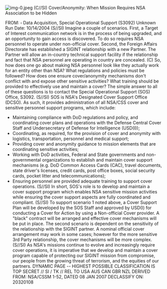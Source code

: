 ![img-0.jpeg](img-0.jpeg)
(C//SI) Cover/Anonymity: When Mission Requires NSA Association to be Hidden

FROM: $\square$ Data Acquisition, Special Operational Support (S3092) Unknown
Run Date: 10/14/2004
(S//SI) Imagine a couple of scenarios. First, a Target of Interest communication network is in the process of being upgraded, and an opportunity to gain access is discovered. To do so requires NSA personnel to operate under non-official cover. Second, the Foreign Affairs Directorate has established a SIGINT relationship with a new Partner. The Partner will allow an in-country technical support facility if the relationship and fact that NSA personnel are operating in country are concealed.
(C) So, how does one go about making NSA personnel look like they actually work for an entity other than NSA? What regulations and policies must be followed? How does one ensure cover/anonymity mechanisms don't conflict with and expose other sensitive activities? What training should be provided to effectively use and maintain a cover? The simple answer to all of these questions is to contact the Special Operational Support (SOS) Office, S3092.
(S//SI) SOS is NSA's Designated Cover Support Office (DCSO). As such, it provides administration of all NSA/CSS cover and sensitive personnel support programs, which include:

- Maintaining compliance with DoD regulations and policy, and coordinating cover plans and operations with the Defense Central Cover Staff and Undersecretary of Defense for Intelligence (USD(I));
- Coordinating, as required, for the provision of cover and anonymity with logistics, transportation, personnel and medical support;
- Providing cover and anonymity guidance to mission elements that are coordinating sensitive activities;
- Working with DoD activities, Federal and State governments and non-governmental organizations to establish and maintain cover support mechanisms (e.g. DoD Common Access Cards (CAC), travel documents, state driver's licenses, credit cards, post office boxes, social security cards, pocket litter and telecommunications);
- Ensuring personnel are provided adequate training to support cover operations.
(S//SI) In short, SOS's role is to develop and maintain a cover support program which enables NSA sensitive mission activities while ensuring the cover support aspects are fully coordinated and compliant.
(S//SI) To support scenario 1 noted above, a Cover Support Plan will be developed by the SOS Staff and approved by USD(I) for conducting a Cover for Action by using a Non-official Cover provider. A "black" contract will be arranged and effective cover mechanisms will be put in place. The second scenario is dependent on the sensitivity of the relationship with the SIGINT partner. A nominal official cover arrangement may work in some cases; however for the more sensitive 3rd Party relationship, the cover mechanisms will be more complex.
(S//SI) As NSA's missions continue to evolve and increasingly require cover operations, it is imperative that we develop and maintain a cover program capable of protecting our SIGINT mission from compromise, our people from the growing threat of terrorism, and the equities of our partners.
DYNAMIC PAGE -- HIGHEST POSSIBLE CLASSIFICATION IS TOP SECRET // SI / TK // REL TO USA AUS CAN GBR NZL
DERIVED FROM: NSA/CSSM 1-52, DATED 08 JAN 2007 DECLASSIFY ON: 20320108
